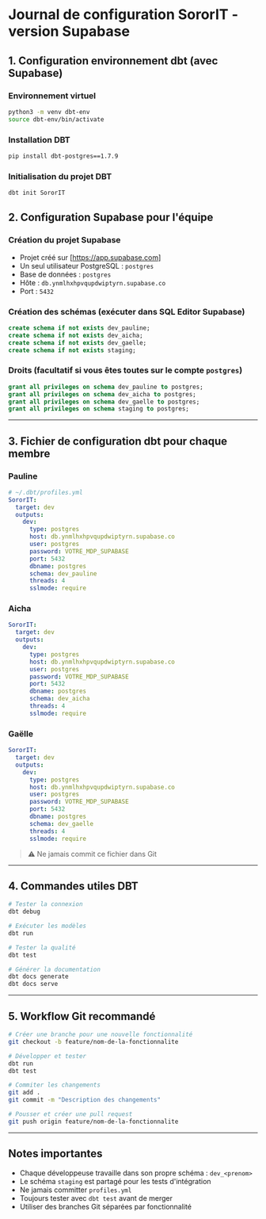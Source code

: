 # Journal de configuration SororIT - version Supabase

## 1. Configuration environnement dbt (avec Supabase)

### Environnement virtuel

```bash
python3 -m venv dbt-env
source dbt-env/bin/activate
```

### Installation DBT

```bash
pip install dbt-postgres==1.7.9
```

### Initialisation du projet DBT

```bash
dbt init SororIT
```

## 2. Configuration Supabase pour l'équipe

### Création du projet Supabase

* Projet créé sur [https://app.supabase.com]
* Un seul utilisateur PostgreSQL : `postgres`
* Base de données : `postgres`
* Hôte : `db.ynmlhxhpvqupdwiptyrn.supabase.co`
* Port : `5432`

### Création des schémas (exécuter dans SQL Editor Supabase)

```sql
create schema if not exists dev_pauline;
create schema if not exists dev_aicha;
create schema if not exists dev_gaelle;
create schema if not exists staging;
```

### Droits (facultatif si vous êtes toutes sur le compte `postgres`)

```sql
grant all privileges on schema dev_pauline to postgres;
grant all privileges on schema dev_aicha to postgres;
grant all privileges on schema dev_gaelle to postgres;
grant all privileges on schema staging to postgres;
```

---

## 3. Fichier de configuration dbt pour chaque membre

### Pauline

```yaml
# ~/.dbt/profiles.yml
SororIT:
  target: dev
  outputs:
    dev:
      type: postgres
      host: db.ynmlhxhpvqupdwiptyrn.supabase.co
      user: postgres
      password: VOTRE_MDP_SUPABASE
      port: 5432
      dbname: postgres
      schema: dev_pauline
      threads: 4
      sslmode: require
```

### Aicha

```yaml
SororIT:
  target: dev
  outputs:
    dev:
      type: postgres
      host: db.ynmlhxhpvqupdwiptyrn.supabase.co
      user: postgres
      password: VOTRE_MDP_SUPABASE
      port: 5432
      dbname: postgres
      schema: dev_aicha
      threads: 4
      sslmode: require
```

### Gaëlle

```yaml
SororIT:
  target: dev
  outputs:
    dev:
      type: postgres
      host: db.ynmlhxhpvqupdwiptyrn.supabase.co
      user: postgres
      password: VOTRE_MDP_SUPABASE
      port: 5432
      dbname: postgres
      schema: dev_gaelle
      threads: 4
      sslmode: require
```

> ⚠️ Ne jamais commit ce fichier dans Git

---

## 4. Commandes utiles DBT

```bash
# Tester la connexion
dbt debug

# Exécuter les modèles
dbt run

# Tester la qualité
dbt test

# Générer la documentation
dbt docs generate
dbt docs serve
```

---

## 5. Workflow Git recommandé

```bash
# Créer une branche pour une nouvelle fonctionnalité
git checkout -b feature/nom-de-la-fonctionnalite

# Développer et tester
dbt run
dbt test

# Commiter les changements
git add .
git commit -m "Description des changements"

# Pousser et créer une pull request
git push origin feature/nom-de-la-fonctionnalite
```

---

## Notes importantes

* Chaque développeuse travaille dans son propre schéma : `dev_<prenom>`
* Le schéma `staging` est partagé pour les tests d'intégration
* Ne jamais committer `profiles.yml`
* Toujours tester avec `dbt test` avant de merger
* Utiliser des branches Git séparées par fonctionnalité
